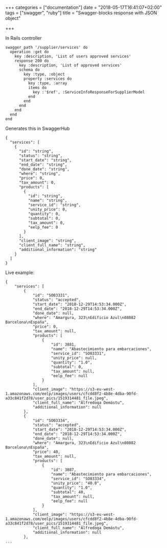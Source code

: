 +++
categories = ["documentation"]
date = "2018-05-17T16:41:07+02:00"
tags = ["swagger", "ruby"]
title = "Swagger-blocks response with JSON object"

+++
<!--more-->

In Rails controller

    swagger_path '/supplier/services' do
      operation :get do
        key :description, 'List of users approved services'
        response 200 do
          key :description, 'List of approved services'
          schema do
            key :type, :object
            property :services do
              key :type, :array
              items do
                key :'$ref', :ServiceInfoResponseForSupplierModel
              end
            end
          end
        end
      end
    end

Generates this in SwaggerHub

    {
      "services": [
        {
          "id": "string",
          "status": "string",
          "start_date": "string",
          "end_date": "string",
          "done_date": "string",
          "where": "string",
          "price": 0,
          "tax_amount": 0,
          "products": [
            {
              "id": "string",
              "name": "string",
              "service_id": "string",
              "unity_price": 0,
              "quantity": 0,
              "subtotal": 0,
              "tax_amount": 0,
              "eelp_fee": 0
            }
          ],
          "client_image": "string",
          "client_full_name": "string",
          "additional_information": "string"
        }
      ]
    }

Live example:

    {
        "services": [
            {
                "id": "SO03331",
                "status": "accepted",
                "start_date": "2018-12-29T14:53:34.000Z",
                "end_date": "2018-12-29T14:53:34.000Z",
                "done_date": null,
                "where": "Amargura, 323\nEdificio Azul\n08082 Barcelona\nEspaña",
                "price": 0,
                "tax_amount": null,
                "products": [
                    {
                        "id": 3881,
                        "name": "Abastecimiento para embarcaciones",
                        "service_id": "SO03331",
                        "unity_price": null,
                        "quantity": "1.0",
                        "subtotal": 0,
                        "tax_amount": null,
                        "eelp_fee": null
                    }
                ],
                "client_image": "https://s3-eu-west-1.amazonaws.com/eelp/images/users/cfcdd8f2-4b8e-4dba-90fd-a33c841f2d78/user_pics/1519314481_file.jpeg",
                "client_full_name": "Alfredoqa Demástu",
                "additional_information": null
            },
            {
                "id": "SO03334",
                "status": "accepted",
                "start_date": "2018-12-29T14:53:34.000Z",
                "end_date": "2018-12-29T14:53:34.000Z",
                "done_date": null,
                "where": "Amargura, 323\nEdificio Azul\n08082 Barcelona\nEspaña",
                "price": 40,
                "tax_amount": null,
                "products": [
                    {
                        "id": 3887,
                        "name": "Abastecimiento para embarcaciones",
                        "service_id": "SO03334",
                        "unity_price": "40.0",
                        "quantity": "1.0",
                        "subtotal": 40,
                        "tax_amount": null,
                        "eelp_fee": null
                    }
                ],
                "client_image": "https://s3-eu-west-1.amazonaws.com/eelp/images/users/cfcdd8f2-4b8e-4dba-90fd-a33c841f2d78/user_pics/1519314481_file.jpeg",
                "client_full_name": "Alfredoqa Demástu",
                "additional_information": null
            },
    ...